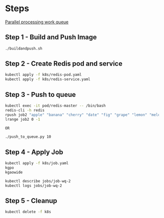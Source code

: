 # Steps

[Parallel processing work queue](https://kubernetes.io/docs/tasks/job/fine-parallel-processing-work-queue/)

## Step 1 - Build and Push Image

``` bash
./buildandpush.sh
```

## Step 2 - Create Redis pod and service

``` bash
kubectl apply -f k8s/redis-pod.yaml
kubectl apply -f k8s/redis-service.yaml
```

## Step 3 - Push to queue

``` bash
kubectl exec -it pod/redis-master -- /bin/bash
redis-cli -h redis
rpush job2 "apple" "banana" "cherry" "date" "fig" "grape" "lemon" "melon" "orange"
lrange job2 0 -1

OR 

./push_to_queue.py 10 
```

## Step 4 - Apply Job

``` bash
kubectl apply -f k8s/job.yaml
kgpo
kgaowide

kubectl describe jobs/job-wq-2
kubectl logs jobs/job-wq-2
```

## Step 5 - Cleanup

``` bash
kubectl delete -f k8s
```
